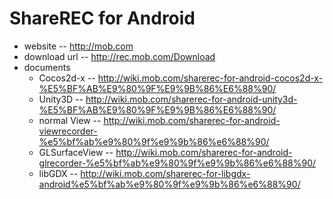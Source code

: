 # ShareREC for Android

* website -- http://mob.com
* download url -- http://rec.mob.com/Download
* documents
	* Cocos2d-x -- http://wiki.mob.com/sharerec-for-android-cocos2d-x-%E5%BF%AB%E9%80%9F%E9%9B%86%E6%88%90/
	* Unity3D -- http://wiki.mob.com/sharerec-for-android-unity3d-%E5%BF%AB%E9%80%9F%E9%9B%86%E6%88%90/
	* normal View -- http://wiki.mob.com/sharerec-for-android-viewrecorder-%e5%bf%ab%e9%80%9f%e9%9b%86%e6%88%90/
	* GLSurfaceView -- http://wiki.mob.com/sharerec-for-android-glrecorder-%e5%bf%ab%e9%80%9f%e9%9b%86%e6%88%90/
	* libGDX -- http://wiki.mob.com/sharerec-for-libgdx-android%e5%bf%ab%e9%80%9f%e9%9b%86%e6%88%90/